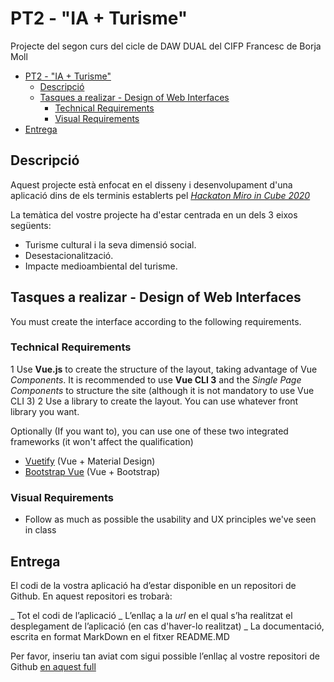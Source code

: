 # PT2 - "IA + Turisme"

Projecte del segon curs del cicle de DAW DUAL del CIFP Francesc de Borja Moll

- [PT2 - "IA + Turisme"](#pt2---ia--turisme)
  * [Descripció](#descripcio)
  * [Tasques a realizar - Design of Web Interfaces](#tasques-a-realizar---design-of-web-interfaces)
    + [Technical Requirements](#technical-requirements)
    + [Visual Requirements](#visual-requirements)
- [Entrega](#entrega)

## Descripció

Aquest projecte està enfocat en el disseny i desenvolupament d'una aplicació dins de els terminis establerts pel [*Hackaton Miro in Cube 2020*](http://www.programmemiro.fr/miro-in-cube/es/)

La temàtica del vostre projecte ha d'estar centrada en un dels 3 eixos següents:

- Turisme cultural i la seva dimensió social.
- Desestacionalització.
- Impacte medioambiental del turisme.

## Tasques a realizar - Design of Web Interfaces

You must create the interface according to the following requirements.

### Technical Requirements

1 Use **Vue.js** to create the structure of the layout, taking advantage of Vue _Components_. It is recommended to use **Vue CLI 3** and the _Single Page Components_ to structure the site (although it is not mandatory to use Vue CLI 3)
2 Use a library to create the layout. You can use whatever front library you want.


Optionally (If you want to), you can use one of these two integrated frameworks (it won't affect the qualification)
  * [Vuetify](https://vuetifyjs.com/en/) (Vue + Material Design)
  * [Bootstrap Vue](https://bootstrap-vue.js.org/) (Vue + Bootstrap)

### Visual Requirements

- Follow as much as possible the usability and UX principles we've seen in class 

## Entrega

El codi de la vostra aplicació ha d’estar disponible en un repositori de Github. En aquest repositori es trobarà:

_ Tot el codi de l’aplicació
_ L’enllaç a la *url* en el qual s’ha realitzat el desplegament de l’aplicació (en cas d'haver-lo realitzat)
_ La documentació, escrita en format MarkDown en el fitxer README.MD

Per favor, inseriu tan aviat com sigui possible l’enllaç al vostre repositori de Github [en aquest full](https://docs.google.com/spreadsheets/d/1FixUlq-GTvYyesiMveXqQXBJHB8PvEcZjMoXzAhiySw/edit#gid=0)
